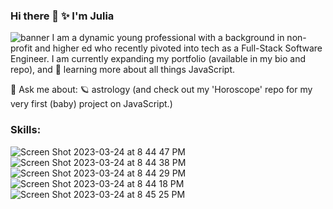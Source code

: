### Hi there 👋 ✨ I'm Julia 
![banner](https://user-images.githubusercontent.com/126643073/227660063-c0bc03ba-e9c5-4e1f-a5fe-1b01d09cc4a4.png)
 I am a dynamic young professional with a background in non-profit and higher ed who recently pivoted into tech as a Full-Stack Software Engineer. I am currently expanding my portfolio (available in my bio and repo), and 🌱 learning more about all things JavaScript. 
 
 💬 Ask me about: 🪐 astrology (and check out my 'Horoscope' repo for my very first (baby) project on JavaScript.)
 
### Skills:
![Screen Shot 2023-03-24 at 8 44 47 PM](https://user-images.githubusercontent.com/126643073/227668953-ea3e9b32-ceda-4f5e-9fa6-ae2f8f122f9f.png)
![Screen Shot 2023-03-24 at 8 44 38 PM](https://user-images.githubusercontent.com/126643073/227668979-a264badb-8e0d-4a4d-9ccb-36e2fbe92754.png)
![Screen Shot 2023-03-24 at 8 44 29 PM](https://user-images.githubusercontent.com/126643073/227669000-e40787ad-2fd1-49d5-bc57-b6f21ff73e85.png)
![Screen Shot 2023-03-24 at 8 44 18 PM](https://user-images.githubusercontent.com/126643073/227669018-b315cd90-9c3d-4886-91bb-54091b88ae31.png)
![Screen Shot 2023-03-24 at 8 45 25 PM](https://user-images.githubusercontent.com/126643073/227669039-9d21989d-c753-45bf-9987-be4ca985a220.png)

<!--
**cunhajulia/cunhajulia** is a ✨ _special_ ✨ repository because its `README.md` (this file) appears on your GitHub profile.

Here are some ideas to get you started:

- 🔭 I’m currently working on ...
- 🌱 I’m currently learning ...
- 👯 I’m looking to collaborate on ...
- 🤔 I’m looking for help with ...
- 💬 Ask me about ...
- 📫 How to reach me: ...
- 😄 Pronouns: ...
- ⚡ Fun fact: ...
-->
